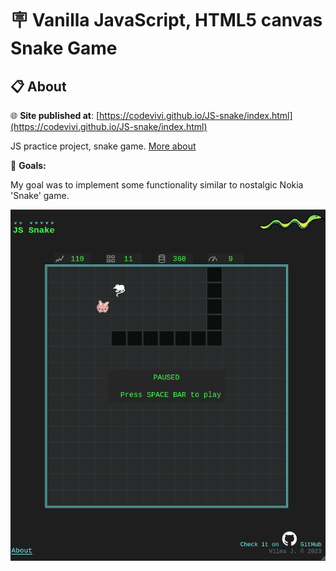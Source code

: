 # 🪧 Vanilla JavaScript, HTML5 canvas Snake Game

## 📋 About

🌐 **Site published at**: [https://codevivi.github.io/JS-snake/index.html](https://codevivi.github.io/JS-snake/index.html)

JS practice project, snake game.
[More about](https://codevivi.github.io/JS-snake/about.html)

🎯 **Goals:**

My goal was to implement some functionality similar to nostalgic Nokia 'Snake' game.

[![alt screenshot](resources/screenshot.png)](https://codevivi.github.io/JS-snake/index.html)
